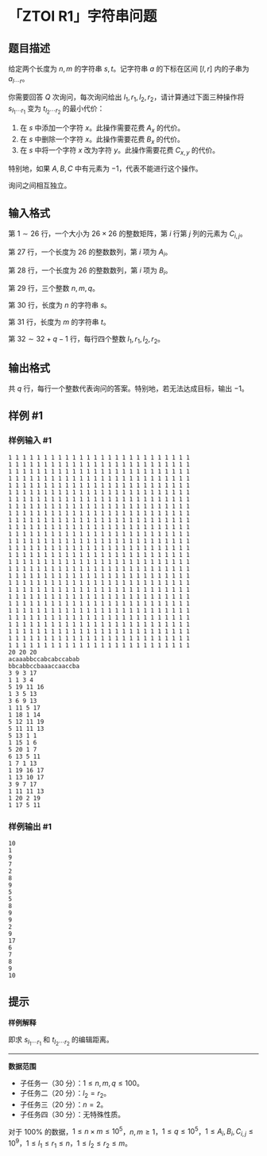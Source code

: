 # 「ZTOI R1」字符串问题

## 题目描述

给定两个长度为 $n,m$ 的字符串 $s,t$。记字符串 $a$ 的下标在区间 $[l,r]$ 内的子串为 $a_{l\cdots r}$。

你需要回答 $Q$ 次询问，每次询问给出 $l_1,r_1,l_2,r_2$，请计算通过下面三种操作将 $s_{l_1\cdots r_1}$ 变为 $t_{l_2\cdots r_2}$ 的最小代价：

1. 在 $s$ 中添加一个字符 $x$。此操作需要花费 $A_x$ 的代价。
2. 在 $s$ 中删除一个字符 $x$。此操作需要花费 $B_x$ 的代价。
3. 在 $s$ 中将一个字符 $x$ 改为字符 $y$。此操作需要花费 $C_{x,y}$ 的代价。

特别地，如果 $A,B,C$ 中有元素为 $-1$，代表不能进行这个操作。

询问之间相互独立。

## 输入格式

第 $1\sim 26$ 行，一个大小为 $26\times 26$ 的整数矩阵，第 $i$ 行第 $j$ 列的元素为 $C_{i,j}$。

第 $27$ 行，一个长度为 $26$ 的整数数列，第 $i$ 项为 $A_i$。

第 $28$ 行，一个长度为 $26$ 的整数数列，第 $i$ 项为 $B_i$。

第 $29$ 行，三个整数 $n,m,q$。

第 $30$ 行，长度为 $n$ 的字符串 $s$。

第 $31$ 行，长度为 $m$ 的字符串 $t$。

第 $32\sim 32+q-1$ 行，每行四个整数 $l_1,r_1,l_2,r_2$。

## 输出格式

共 $q$ 行，每行一个整数代表询问的答案。特别地，若无法达成目标，输出 $-1$。

## 样例 #1

### 样例输入 #1

```
1 1 1 1 1 1 1 1 1 1 1 1 1 1 1 1 1 1 1 1 1 1 1 1 1 1
1 1 1 1 1 1 1 1 1 1 1 1 1 1 1 1 1 1 1 1 1 1 1 1 1 1
1 1 1 1 1 1 1 1 1 1 1 1 1 1 1 1 1 1 1 1 1 1 1 1 1 1
1 1 1 1 1 1 1 1 1 1 1 1 1 1 1 1 1 1 1 1 1 1 1 1 1 1
1 1 1 1 1 1 1 1 1 1 1 1 1 1 1 1 1 1 1 1 1 1 1 1 1 1
1 1 1 1 1 1 1 1 1 1 1 1 1 1 1 1 1 1 1 1 1 1 1 1 1 1
1 1 1 1 1 1 1 1 1 1 1 1 1 1 1 1 1 1 1 1 1 1 1 1 1 1
1 1 1 1 1 1 1 1 1 1 1 1 1 1 1 1 1 1 1 1 1 1 1 1 1 1
1 1 1 1 1 1 1 1 1 1 1 1 1 1 1 1 1 1 1 1 1 1 1 1 1 1
1 1 1 1 1 1 1 1 1 1 1 1 1 1 1 1 1 1 1 1 1 1 1 1 1 1
1 1 1 1 1 1 1 1 1 1 1 1 1 1 1 1 1 1 1 1 1 1 1 1 1 1
1 1 1 1 1 1 1 1 1 1 1 1 1 1 1 1 1 1 1 1 1 1 1 1 1 1
1 1 1 1 1 1 1 1 1 1 1 1 1 1 1 1 1 1 1 1 1 1 1 1 1 1
1 1 1 1 1 1 1 1 1 1 1 1 1 1 1 1 1 1 1 1 1 1 1 1 1 1
1 1 1 1 1 1 1 1 1 1 1 1 1 1 1 1 1 1 1 1 1 1 1 1 1 1
1 1 1 1 1 1 1 1 1 1 1 1 1 1 1 1 1 1 1 1 1 1 1 1 1 1
1 1 1 1 1 1 1 1 1 1 1 1 1 1 1 1 1 1 1 1 1 1 1 1 1 1
1 1 1 1 1 1 1 1 1 1 1 1 1 1 1 1 1 1 1 1 1 1 1 1 1 1
1 1 1 1 1 1 1 1 1 1 1 1 1 1 1 1 1 1 1 1 1 1 1 1 1 1
1 1 1 1 1 1 1 1 1 1 1 1 1 1 1 1 1 1 1 1 1 1 1 1 1 1
1 1 1 1 1 1 1 1 1 1 1 1 1 1 1 1 1 1 1 1 1 1 1 1 1 1
1 1 1 1 1 1 1 1 1 1 1 1 1 1 1 1 1 1 1 1 1 1 1 1 1 1
1 1 1 1 1 1 1 1 1 1 1 1 1 1 1 1 1 1 1 1 1 1 1 1 1 1
1 1 1 1 1 1 1 1 1 1 1 1 1 1 1 1 1 1 1 1 1 1 1 1 1 1
1 1 1 1 1 1 1 1 1 1 1 1 1 1 1 1 1 1 1 1 1 1 1 1 1 1
1 1 1 1 1 1 1 1 1 1 1 1 1 1 1 1 1 1 1 1 1 1 1 1 1 1
1 1 1 1 1 1 1 1 1 1 1 1 1 1 1 1 1 1 1 1 1 1 1 1 1 1
1 1 1 1 1 1 1 1 1 1 1 1 1 1 1 1 1 1 1 1 1 1 1 1 1 1
20 20 20
acaaabbccabcabccabab
bbcabbccbaaaccaaccba
3 9 3 17
1 1 3 4
5 19 11 16
1 3 5 13
3 6 9 13
1 11 5 17
1 18 1 14
5 12 11 19
5 11 11 13
5 13 1 1
1 15 1 6
5 20 1 7
6 13 5 11
1 7 1 13
1 19 16 17
1 13 10 17
3 9 7 17
1 11 11 13
1 20 2 19
1 17 5 11
```

### 样例输出 #1

```
10
1
9
7
2
8
9
5
5
8
9
9
2
9
17
6
7
8
9
10
```

## 提示

**样例解释**

即求 $s_{l_1\cdots r_1}$ 和 $t_{l_2\cdots r_2}$ 的编辑距离。

---

**数据范围**

- 子任务一（$30$ 分）：$1 \leq n,m,q\leq 100$。
- 子任务二（$20$ 分）：$l_2=r_2$。
- 子任务三（$20$ 分）：$n=2$。
- 子任务四（$30$ 分）：无特殊性质。

对于 $100\%$ 的数据，$1 \leq n\times m\leq 10^5$，$n,m\geq 1$，$1 \leq q\leq 10^5$，$1 \leq A_i,B_i,C_{i,j}\leq 10^9$，$1\le l_1\le r_1\le n$，$1\le l_2\le r_2\le m$。